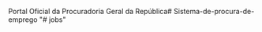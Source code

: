 Portal Oficial da Procuradoria Geral da República#   S i s t e m a - d e - p r o c u r a - d e - e m p r e g o  
 "# jobs" 
